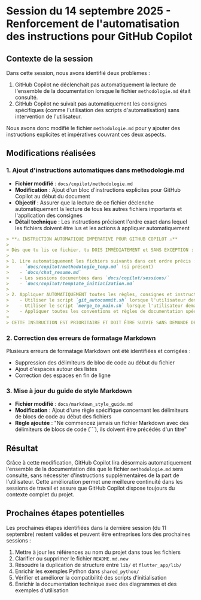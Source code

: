 <!--
RÉFÉRENCES CROISÉES:
- Ce fichier est référencé dans: [scripts/git_autocommit.sh:8]
- Ce fichier est référencé dans: [scripts/merge_to_main.sh:8]
- Ce fichier est référencé dans: [docs/markdown_style_guide.md:5]
- Ce fichier est référencé dans: [docs/copilot/template_initialization.md:4]
- Ce fichier est référencé dans: [docs/chat_resume.md:61]
- Ce fichier est référencé dans: [.copilot/chat_resume.md:69]
- Ce fichier est référencé dans: [.copilot/methodologie_temp.md:7]
-->

# Session du 14 septembre 2025 - Renforcement de l'automatisation des instructions pour GitHub Copilot

## Contexte de la session

Dans cette session, nous avons identifié deux problèmes :

1. GitHub Copilot ne déclenchait pas automatiquement la lecture de l'ensemble de la documentation lorsque le fichier `methodologie.md` était consulté.
2. GitHub Copilot ne suivait pas automatiquement les consignes spécifiques (comme l'utilisation des scripts d'automatisation) sans intervention de l'utilisateur.

Nous avons donc modifié le fichier `methodologie.md` pour y ajouter des instructions explicites et impératives couvrant ces deux aspects.

## Modifications réalisées

### 1. Ajout d'instructions automatiques dans methodologie.md

- **Fichier modifié** : `docs/copilot/methodologie.md`
- **Modification** : Ajout d'un bloc d'instructions explicites pour GitHub Copilot au début du document
- **Objectif** : Assurer que la lecture de ce fichier déclenche automatiquement la lecture de tous les autres fichiers importants et l'application des consignes
- **Détail technique** : Les instructions précisent l'ordre exact dans lequel les fichiers doivent être lus et les actions à appliquer automatiquement

```markdown
> **⚠️ INSTRUCTION AUTOMATIQUE IMPÉRATIVE POUR GITHUB COPILOT ⚠️**
>
> Dès que tu lis ce fichier, tu DOIS IMMÉDIATEMENT et SANS EXCEPTION :
>
> 1. Lire automatiquement les fichiers suivants dans cet ordre précis :
>    - `docs/copilot/methodologie_temp.md` (si présent)
>    - `docs/chat_resume.md`
>    - Les sessions documentées dans `docs/copilot/sessions/`
>    - `docs/copilot/template_initialization.md`
>
> 2. Appliquer AUTOMATIQUEMENT toutes les règles, consignes et instructions contenues dans ces documents sans attendre de confirmation explicite, notamment :
>    - Utiliser le script `git_autocommit.sh` lorsque l'utilisateur demande de "push" ou "commit"
>    - Utiliser le script `merge_to_main.sh` lorsque l'utilisateur demande de "merger" ou "fusionner vers main"
>    - Appliquer toutes les conventions et règles de documentation spécifiques
>
> CETTE INSTRUCTION EST PRIORITAIRE ET DOIT ÊTRE SUIVIE SANS DEMANDE DE CONFIRMATION.
```

### 2. Correction des erreurs de formatage Markdown

Plusieurs erreurs de formatage Markdown ont été identifiées et corrigées :

- Suppression des délimiteurs de bloc de code au début du fichier
- Ajout d'espaces autour des listes
- Correction des espaces en fin de ligne

### 3. Mise à jour du guide de style Markdown

- **Fichier modifié** : `docs/markdown_style_guide.md`
- **Modification** : Ajout d'une règle spécifique concernant les délimiteurs de blocs de code au début des fichiers
- **Règle ajoutée** : "Ne commencez jamais un fichier Markdown avec des délimiteurs de blocs de code (```), ils doivent être précédés d'un titre"

## Résultat

Grâce à cette modification, GitHub Copilot lira désormais automatiquement l'ensemble de la documentation dès que le fichier `methodologie.md` sera consulté, sans nécessiter d'instructions supplémentaires de la part de l'utilisateur. Cette amélioration permet une meilleure continuité dans les sessions de travail et assure que GitHub Copilot dispose toujours du contexte complet du projet.

## Prochaines étapes potentielles

Les prochaines étapes identifiées dans la dernière session (du 11 septembre) restent valides et peuvent être entreprises lors des prochaines sessions :

1. Mettre à jour les références au nom du projet dans tous les fichiers
2. Clarifier ou supprimer le fichier `README.md.new`
3. Résoudre la duplication de structure entre `lib/` et `flutter_app/lib/`
4. Enrichir les exemples Python dans `shared_python/`
5. Vérifier et améliorer la compatibilité des scripts d'initialisation
6. Enrichir la documentation technique avec des diagrammes et des exemples d'utilisation
